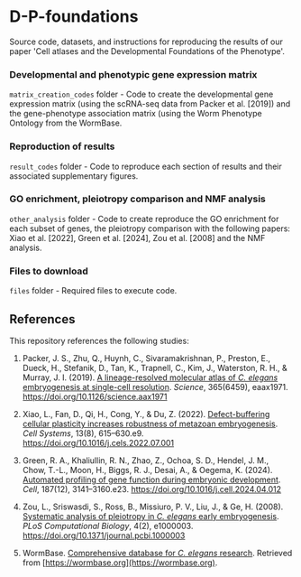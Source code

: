 # D-P-foundations
Source code, datasets, and instructions for reproducing the results of our paper 'Cell atlases and the Developmental Foundations of the Phenotype'.

### Developmental and phenotypic gene expression matrix 
`matrix_creation_codes` folder - Code to create the developmental gene expression matrix (using the scRNA-seq data from Packer et al. [2019]) and the gene-phenotype association matrix (using the Worm Phenotype Ontology from the WormBase. 



### Reproduction of results 
`result_codes` folder - Code to reproduce each section of results and their associated supplementary figures.  

### GO enrichment, pleiotropy comparison and NMF analysis
`other_analysis` folder - Code to create reproduce the GO enrichment for each subset of genes, the pleiotropy comparison with the following papers: Xiao et al. [2022], Green et al. [2024],
Zou et al. [2008] and the NMF analysis. 

### Files to download
`files` folder - Required files to execute code.


## References

This repository references the following studies:

1. Packer, J. S., Zhu, Q., Huynh, C., Sivaramakrishnan, P., Preston, E., Dueck, H., Stefanik, D., Tan, K., Trapnell, C., Kim, J., Waterston, R. H., & Murray, J. I. (2019). [A lineage-resolved molecular atlas of *C. elegans* embryogenesis at single-cell resolution](https://doi.org/10.1126/science.aax1971). *Science*, 365(6459), eaax1971. https://doi.org/10.1126/science.aax1971

2. Xiao, L., Fan, D., Qi, H., Cong, Y., & Du, Z. (2022). [Defect-buffering cellular plasticity increases robustness of metazoan embryogenesis](https://doi.org/10.1016/j.cels.2022.07.001). *Cell Systems*, 13(8), 615–630.e9. https://doi.org/10.1016/j.cels.2022.07.001

3. Green, R. A., Khaliullin, R. N., Zhao, Z., Ochoa, S. D., Hendel, J. M., Chow, T.-L., Moon, H., Biggs, R. J., Desai, A., & Oegema, K. (2024). [Automated profiling of gene function during embryonic development](https://doi.org/10.1016/j.cell.2024.04.012). *Cell*, 187(12), 3141–3160.e23. https://doi.org/10.1016/j.cell.2024.04.012

4. Zou, L., Sriswasdi, S., Ross, B., Missiuro, P. V., Liu, J., & Ge, H. (2008). [Systematic analysis of pleiotropy in *C. elegans* early embryogenesis](https://doi.org/10.1371/journal.pcbi.1000003). *PLoS Computational Biology*, 4(2), e1000003. https://doi.org/10.1371/journal.pcbi.1000003

5. WormBase. [Comprehensive database for *C. elegans* research](https://wormbase.org). Retrieved from [https://wormbase.org](https://wormbase.org).


